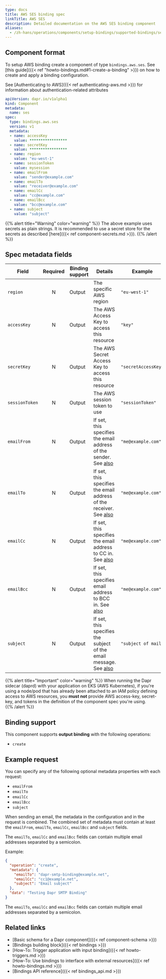 ```yaml
---
type: docs
title: AWS SES binding spec
linkTitle: AWS SES
description: Detailed documentation on the AWS SES binding component
aliases:
  - /zh-hans/operations/components/setup-bindings/supported-bindings/ses/
---
```


## Component format

To setup AWS binding create a component of type `bindings.aws.ses`. See [this guide]({{< ref "howto-bindings.md#1-create-a-binding" >}}) on how to create and apply a binding configuration.

See [Authenticating to AWS]({{< ref authenticating-aws.md >}}) for information about authentication-related attributes

```yaml
apiVersion: dapr.io/v1alpha1
kind: Component
metadata:
  name: ses
spec:
  type: bindings.aws.ses
  version: v1
  metadata:
  - name: accessKey
    value: *****************
  - name: secretKey
    value: *****************
  - name: region
    value: "eu-west-1"
  - name: sessionToken
    value: mysession
  - name: emailFrom
    value: "sender@example.com"
  - name: emailTo
    value: "receiver@example.com"
  - name: emailCc
    value: "cc@example.com"
  - name: emailBcc
    value: "bcc@example.com"
  - name: subject
    value: "subject"
```

{{% alert title="Warning" color="warning" %}}
The above example uses secrets as plain strings. It is recommended to use a secret store for the secrets as described [here]({{< ref component-secrets.md >}}).
{{% /alert %}}

## Spec metadata fields

| Field          | Required | Binding support | Details                                                                                | Example             |
| -------------- | :------: | --------------- | -------------------------------------------------------------------------------------- | ------------------- |
| `region`       |     N    | Output          | The specific AWS region                                                                | `"eu-west-1"`       |
| `accessKey`    |     N    | Output          | The AWS Access Key to access this resource                                             | `"key"`             |
| `secretKey`    |     N    | Output          | The AWS Secret Access Key to access this resource                                      | `"secretAccessKey"` |
| `sessionToken` |     N    | Output          | The AWS session token to use                                                           | `"sessionToken"`    |
| `emailFrom`    |     N    | Output          | If set, this specifies the email address of the sender. See [also](#example-request)   | `"me@example.com"`  |
| `emailTo`      |     N    | Output          | If set, this specifies the email address of the receiver. See [also](#example-request) | `"me@example.com"`  |
| `emailCc`      |     N    | Output          | If set, this specifies the email address to CC in. See [also](#example-request)        | `"me@example.com"`  |
| `emailBcc`     |     N    | Output          | If set, this specifies email address to BCC in. See [also](#example-request)           | `"me@example.com"`  |
| `subject`      |     N    | Output          | If set, this specifies the subject of the email message. See [also](#example-request)  | `"subject of mail"` |

{{% alert title="Important" color="warning" %}}
When running the Dapr sidecar (daprd) with your application on EKS (AWS Kubernetes), if you're using a node/pod that has already been attached to an IAM policy defining access to AWS resources, you **must not** provide AWS access-key, secret-key, and tokens in the definition of the component spec you're using.\
{{% /alert %}}

## Binding support

This component supports **output binding** with the following operations:

- `create`

## Example request

You can specify any of the following optional metadata properties with each request:

- `emailFrom`
- `emailTo`
- `emailCc`
- `emailBcc`
- `subject`

When sending an email, the metadata in the configuration and in the request is combined. The combined set of metadata must contain at least the `emailFrom`, `emailTo`, `emailCc`, `emailBcc` and `subject` fields.

The `emailTo`, `emailCc` and `emailBcc` fields can contain multiple email addresses separated by a semicolon.

Example:

```json
{
  "operation": "create",
  "metadata": {
    "emailTo": "dapr-smtp-binding@example.net",
    "emailCc": "cc1@example.net",
    "subject": "Email subject"
  },
  "data": "Testing Dapr SMTP Binding"
}
```

The `emailTo`, `emailCc` and `emailBcc` fields can contain multiple email addresses separated by a semicolon.

## Related links

- [Basic schema for a Dapr component]({{< ref component-schema >}})
- [Bindings building block]({{< ref bindings >}})
- [How-To: Trigger application with input binding]({{< ref howto-triggers.md >}})
- [How-To: Use bindings to interface with external resources]({{< ref howto-bindings.md >}})
- [Bindings API reference]({{< ref bindings_api.md >}})
